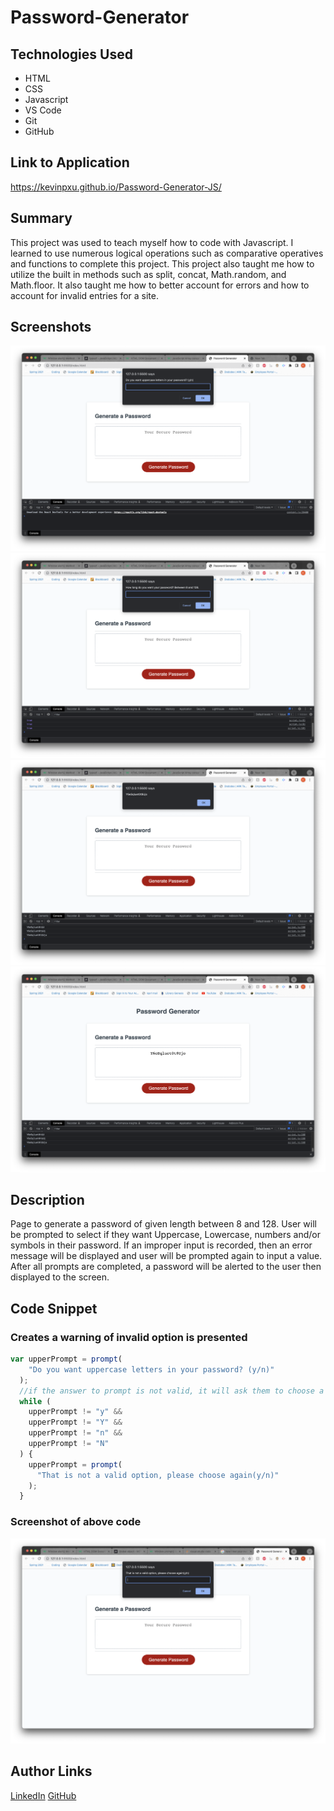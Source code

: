 # Password-Generator

## Technologies Used

- HTML
- CSS
- Javascript
- VS Code
- Git
- GitHub

## Link to Application

https://kevinpxu.github.io/Password-Generator-JS/

## Summary

This project was used to teach myself how to code with Javascript. I learned to use numerous logical operations such as comparative operatives and functions to complete this project. This project also taught me how to utilize the built in methods such as split, concat, Math.random, and Math.floor. It also taught me how to better account for errors and how to account for invalid entries for a site.

## Screenshots

<img src="./Assets/Screenshot1.png" alt="Screenshot1">
<img src="./Assets/Screenshot2.png" alt="Screenshot2">
<img src="./Assets/Screenshot3.png" alt="Screenshot3">
<img src="./Assets/Screenshot4.png" alt="Screenshot4">

## Description

Page to generate a password of given length between 8 and 128. User will be prompted to select if they want Uppercase, Lowercase, numbers and/or symbols in their password. If an improper input is recorded, then an error message will be displayed and user will be prompted again to input a value. After all prompts are completed, a password will be alerted to the user then displayed to the screen.

## Code Snippet

### Creates a warning of invalid option is presented

```Javascript
var upperPrompt = prompt(
    "Do you want uppercase letters in your password? (y/n)"
  );
  //if the answer to prompt is not valid, it will ask them to choose a new answer.
  while (
    upperPrompt != "y" &&
    upperPrompt != "Y" &&
    upperPrompt != "n" &&
    upperPrompt != "N"
  ) {
    upperPrompt = prompt(
      "That is not a valid option, please choose again(y/n)"
    );
  }
```

### Screenshot of above code

<img src="./Assets/Screenshot5.png" alt="Screenshot">

## Author Links

[LinkedIn](https://www.linkedin.com/in/kevin-xu-4672a7215/)
[GitHub](https://github.com/KevinPXu)
